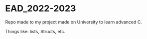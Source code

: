 # EAD_2022-2023
Repo made to my project made on University to learn advanced C.


Things like: lists, Structs, etc.
